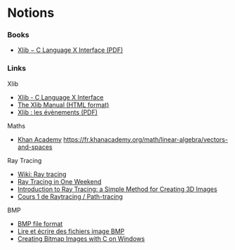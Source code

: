 # Notions

### Books

- [Xlib − C Language X Interface (PDF)](https://www.x.org/docs/X11/xlib.pdf)

### Links

Xlib  

- [Xlib - C Language X Interface](https://www.x.org/releases/X11R7.7/doc/libX11/libX11/libX11.html)
- [The Xlib Manual (HTML format)](https://tronche.com/gui/x/xlib/)
- [Xlib : les évènements (PDF)](http://www-igm.univ-mlv.fr/~berstel/Cours/Xlib/13-Evenements.pdf)

Maths  

- [Khan Academy](https://khanacademy.org/)
https://fr.khanacademy.org/math/linear-algebra/vectors-and-spaces

Ray Tracing  

- [Wiki: Ray tracing](https://en.wikipedia.org/wiki/Ray_tracing_(graphics))
- [Ray Tracing in One Weekend](https://raytracing.github.io/books/RayTracingInOneWeekend.html)
- [Introduction to Ray Tracing: a Simple Method for Creating 3D Images](https://www.scratchapixel.com/lessons/3d-basic-rendering/introduction-to-ray-tracing/how-does-it-work)
- [Cours 1 de Raytracing / Path-tracing](https://www.youtube.com/watch?v=1HYhrx9bzP8)

BMP

- [BMP file format](https://www.wikiwand.com/en/BMP_file_format)
- [Lire et écrire des fichiers image BMP](http://fvirtman.free.fr/recueil/01_09_02_testbmp.c.php)
- [Creating Bitmap Images with C on Windows](http://ricardolovelace.com/creating-bitmap-images-with-c-on-windows.html)
